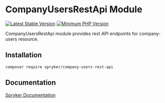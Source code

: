 # CompanyUsersRestApi Module
[![Latest Stable Version](https://poser.pugx.org/spryker/company-users-rest-api/v/stable.svg)](https://packagist.org/packages/spryker/company-users-rest-api)
[![Minimum PHP Version](https://img.shields.io/badge/php-%3E%3D%208.2-8892BF.svg)](https://php.net/)

CompanyUsersRestApi module provides rest API endpoints for company-users resource.

## Installation

```
composer require spryker/company-users-rest-api
```

## Documentation

[Spryker Documentation](https://docs.spryker.com)
